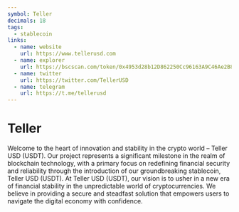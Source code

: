 ```yaml
---
symbol: Teller
decimals: 18
tags:
  - stablecoin
links:
  - name: website
    url: https://www.tellerusd.com
  - name: explorer
    url: https://bscscan.com/token/0x4953d28b12D862250Cc96163A9C46Ae2B8ef52c5
  - name: twitter
    url: https://twitter.com/TellerUSD
  - name: telegram
    url: https://t.me/tellerusd
---
```


# Teller

Welcome to the heart of innovation and stability in the crypto world – Teller USD (USDT). Our project represents a significant milestone in the realm of blockchain technology, with a primary focus on redefining financial security and reliability through the introduction of our groundbreaking stablecoin, Teller USD (USDT). At Teller USD (USDT), our vision is to usher in a new era of financial stability in the unpredictable world of cryptocurrencies. We believe in providing a secure and steadfast solution that empowers users to navigate the digital economy with confidence.

